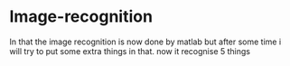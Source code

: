 # Image-recognition
In that the image recognition is now done by matlab but after some time i will try to put some extra things in that. now it recognise 5 things 
